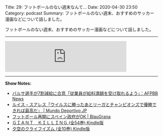 Title: 29: フットボールのない週末なんて…
Date: 2020-04-30 23:50
Category: podcast
Summary: フットボールのない週末、おすすめのサッカー漫画などについて話しました。

フットボールのない週末、おすすめのサッカー漫画などについて話しました。

---

<iframe src="https://anchor.fm/barcafm/embed/episodes/29-edhaji" height="102px" width="400px" frameborder="0" scrolling="no"></iframe>

---

**Show Notes:**

- [バルサ選手が7割減給に合意「従業員が給料満額を受け取れるよう」：AFPBB News](https://www.afpbb.com/articles/-/3276170)
- [ルイス・スアレス「ウイルスに勝ったあとリーガとチャンピオンズで優勝できれば最高だ」 \| Mundo Deportivo JP](https://mundodeportivo.jp/articles/5367)
- [フットボール再開にスペイン政府がOK \| BlauGrana](https://blau-grana.com/200501_vuelve-a-jugar.html)
- [ＧＩＡＮＴ　ＫＩＬＬＩＮＧ \(全54巻\) Kindle版](https://amzn.to/2KMnZR9)
- [夕空のクライフイズム \(全10巻\) Kindle版](https://amzn.to/3d0F6L1)
